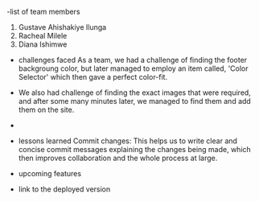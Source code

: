  -list of team members
 1. Gustave Ahishakiye Ilunga
 2. Racheal Milele
 3. Diana Ishimwe
    
- ⁠challenges faced
  As a team, we had a challenge of finding the footer backgroung color, but later managed to employ an item called, 'Color Selector' which then gave a perfect color-fit.

- We also had challenge of finding the exact images that were required, and after some many minutes later, we managed to find them and add them on the site.
-  
- ⁠lessons learned
  Commit changes: This helps us to write clear and concise commit messages explaining the changes being made, which then improves collaboration and the whole process at large.
  
- ⁠upcoming features
  
- ⁠link to the deployed version
